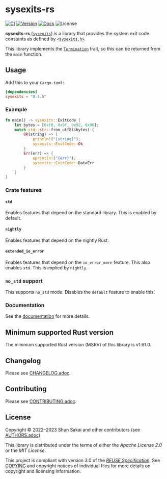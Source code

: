 <!--
SPDX-FileCopyrightText: 2022 Shun Sakai

SPDX-License-Identifier: Apache-2.0 OR MIT
-->

# sysexits-rs

[![CI][ci-badge]][ci-url]
[![Version][version-badge]][version-url]
[![Docs][docs-badge]][docs-url]
![License][license-badge]

**sysexits-rs** ([`sysexits`][version-url]) is a library that provides the
system exit code constants as defined by [`<sysexits.h>`].

This library implements the [`Termination`] trait, so this can be returned from
the `main` function.

## Usage

Add this to your `Cargo.toml`:

```toml
[dependencies]
sysexits = "0.7.5"
```

### Example

```rust
fn main() -> sysexits::ExitCode {
    let bytes = [0xf0, 0x9f, 0x92, 0x96];
    match std::str::from_utf8(&bytes) {
        Ok(string) => {
            println!("{string}");
            sysexits::ExitCode::Ok
        }
        Err(err) => {
            eprintln!("{err}");
            sysexits::ExitCode::DataErr
        }
    }
}
```

### Crate features

#### `std`

Enables features that depend on the standard library. This is enabled by
default.

#### `nightly`

Enables features that depend on the nightly Rust.

#### `extended_io_error`

Enables features that depend on the `io_error_more` feature. This also enables
`std`. This is implied by `nightly`.

### `no_std` support

This supports `no_std` mode. Disables the `default` feature to enable this.

### Documentation

See the [documentation][docs-url] for more details.

## Minimum supported Rust version

The minimum supported Rust version (MSRV) of this library is v1.61.0.

## Changelog

Please see [CHANGELOG.adoc].

## Contributing

Please see [CONTRIBUTING.adoc].

## License

Copyright &copy; 2022&ndash;2023 Shun Sakai and other contributors (see
[AUTHORS.adoc])

This library is distributed under the terms of either the _Apache License 2.0_
or the _MIT License_.

This project is compliant with version 3.0 of the [_REUSE Specification_]. See
[COPYING] and copyright notices of individual files for more details on
copyright and licensing information.

[ci-badge]: https://img.shields.io/github/actions/workflow/status/sorairolake/sysexits-rs/CI.yaml?branch=develop&label=CI&logo=github&style=for-the-badge
[ci-url]: https://github.com/sorairolake/sysexits-rs/actions?query=branch%3Adevelop+workflow%3ACI++
[version-badge]: https://img.shields.io/crates/v/sysexits?style=for-the-badge
[version-url]: https://crates.io/crates/sysexits
[docs-badge]: https://img.shields.io/docsrs/sysexits?label=Docs.rs&logo=docsdotrs&style=for-the-badge
[docs-url]: https://docs.rs/sysexits
[license-badge]: https://img.shields.io/crates/l/sysexits?style=for-the-badge
[`<sysexits.h>`]: https://man.openbsd.org/sysexits
[`Termination`]: https://doc.rust-lang.org/std/process/trait.Termination.html
[CHANGELOG.adoc]: CHANGELOG.adoc
[CONTRIBUTING.adoc]: CONTRIBUTING.adoc
[AUTHORS.adoc]: AUTHORS.adoc
[_REUSE Specification_]: https://reuse.software/spec/
[COPYING]: COPYING
